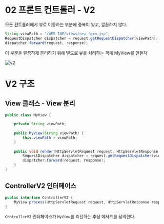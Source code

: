 02 프론트 컨트롤러 - V2   
=======================      
모든 컨트롤러에서 뷰로 이동하는 부분에 중복이 있고, 깔끔하지 않다.    
```java
String viewPath = "/WEB-INF/views/new-form.jsp";
RequestDispatcher dispatcher = request.getRequestDispatcher(viewPath);
dispatcher.forward(request, response);
```   
이 부분을 깔끔하게 분리하기 위해 별도로 뷰를 처리하는 객체 MyView를 만들자    
  
![v2](https://user-images.githubusercontent.com/50267433/126652138-455c048f-5377-4c3d-ba19-fb35ab93a5e9.PNG)   
   
# V2 구조   
## View 클래스 - View 분리     
```java
public class MyView {
      
    private String viewPath;   
      
    public MyView(String viewPath) {
        this.viewPath = viewPath;
    }
      
    public void render(HttpServletRequest request, HttpServletResponse response) throws ServletException, IOException {
        RequestDispatcher dispatcher = request.getRequestDispatcher(viewPath);
        dispatcher.forward(request, response);
    }
}
```
## ControllerV2 인터페이스  
```java
public interface ControllerV2 {
    MyView process(HttpServletRequest request, HttpServletResponse response) throws ServletException, IOException;
}
```
`ControllerV2` 인터페이스가 `MyView`를 리턴하는 추상 메서드를 정의한다.          
  
```java

```


